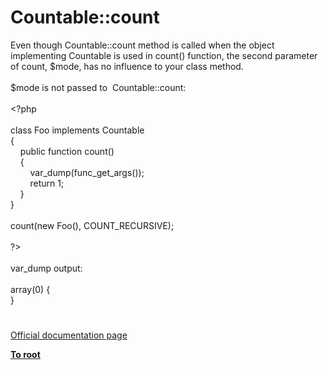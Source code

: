 # Countable::count




<div class="phpcode"><span class="html">
Even though Countable::count method is called when the object implementing Countable is used in count() function, the second parameter of count, $mode, has no influence to your class method. <br><br>$mode is not passed to&#xA0; Countable::count:<br><br><span class="default">&lt;?php<br><br></span><span class="keyword">class </span><span class="default">Foo </span><span class="keyword">implements </span><span class="default">Countable<br></span><span class="keyword">{<br>&#xA0; &#xA0; public function </span><span class="default">count</span><span class="keyword">()<br>&#xA0; &#xA0; {<br>&#xA0; &#xA0; &#xA0; &#xA0; </span><span class="default">var_dump</span><span class="keyword">(</span><span class="default">func_get_args</span><span class="keyword">());<br>&#xA0; &#xA0; &#xA0; &#xA0; return </span><span class="default">1</span><span class="keyword">;<br>&#xA0; &#xA0; }<br>}<br><br></span><span class="default">count</span><span class="keyword">(new </span><span class="default">Foo</span><span class="keyword">(), </span><span class="default">COUNT_RECURSIVE</span><span class="keyword">);<br><br></span><span class="default">?&gt;<br></span><br>var_dump output:<br><br>array(0) {<br>}</span>
</div>
  

#

[Official documentation page](https://www.php.net/manual/en/countable.count.php)

**[To root](/README.md)**